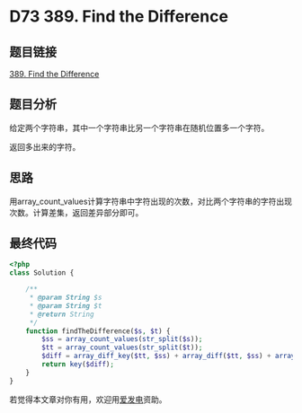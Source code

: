 # D73 389. Find the Difference

## 题目链接

[389. Find the Difference](https://leetcode.com/problems/find-the-difference)

## 题目分析

给定两个字符串，其中一个字符串比另一个字符串在随机位置多一个字符。

返回多出来的字符。

## 思路

用array\_count\_values计算字符串中字符出现的次数，对比两个字符串的字符出现次数。计算差集，返回差异部分即可。

## 最终代码

```php
<?php
class Solution {

    /**
     * @param String $s
     * @param String $t
     * @return String
     */
    function findTheDifference($s, $t) {
        $ss = array_count_values(str_split($s));
        $tt = array_count_values(str_split($t));
        $diff = array_diff_key($tt, $ss) + array_diff($tt, $ss) + array_diff_assoc($tt, $ss);
        return key($diff);
    }
}
```

若觉得本文章对你有用，欢迎用[爱发电](https://afdian.net/@skys215)资助。

